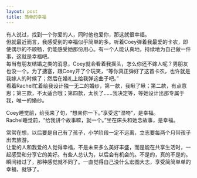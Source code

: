 ```yaml
---
layout: post
title: 简单的幸福
---
```


<p>有人说过，找到一个你爱的人，同时他也爱你，那这就很幸福。<br />
但就最近而言，我感受到的幸福似乎简单的多。听着Coey弹着我最爱的卡农，即使偶尔的不顺畅，仍能感受她那份用心。有一个人能认真地，持续地为自己做一件事，这就是幸福吧。<br />
每当有朋友结婚之类的消息，Coey就会看着我摇头，怎么你还不嫁人呢？男朋友也没一个。为了搪塞，跟Coey开了个玩笑，“等你真正弹好了这首卡农，也许就是我嫁人的时候了；然后在婚礼上给我弹这曲子吧。”<br />
看着Rachel忙着给我设计独一无二的婚纱，第一款，我瞅了瞅；第二款，有点意思；第三款，不太适合哦；第四款，太长了……我决定等，等她设计出那专属于我，唯一的婚纱。</p>
<p>Coey睡觉前，给我来了句，“想亲你一下。”享受这“湿吻”，是幸福。<br />
Rachel睡觉前，“给我讲个故事嘛，就一个。”坐在床头和她念故事，是幸福。</p>
<p>常常在想，以后要是自己有了孩子，小学阶段一定不远离，立志要每两个月带孩子出去旅游。<br />
让爱的人和我爱的人觉得幸福，不是未来多么美好丰盛，而是能在共享生活时，一起感受和分享它的美好。有些人总认为，以后会有机会的。不是的，真的不是的。瞬间错过了，那种感觉就不同了。一直觉得自己没什么宏图大志，享受简简单单的幸福，就够了。</p>
